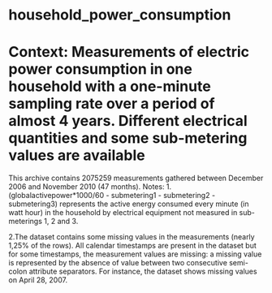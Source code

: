 # household_power_consumption
# Context: Measurements of electric power consumption in one household with a one-minute sampling rate over a period of almost 4 years. Different electrical quantities and some sub-metering values are available

This archive contains 2075259 measurements gathered between December 2006 and November 2010 (47 months). Notes: 1.(globalactivepower*1000/60 - submetering1 - submetering2 - submetering3) represents the active energy consumed every minute (in watt hour) in the household by electrical equipment not measured in sub-meterings 1, 2 and 3.

2.The dataset contains some missing values in the measurements (nearly 1,25% of the rows). All calendar timestamps are present in the dataset but for some timestamps, the measurement values are missing: a missing value is represented by the absence of value between two consecutive semi-colon attribute separators. For instance, the dataset shows missing values on April 28, 2007.
